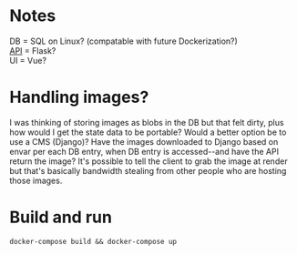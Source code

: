 # Notes
DB = SQL on Linux? (compatable with future Dockerization?)  
[API](./API/Readme.md) = Flask?  
UI = Vue?

# Handling images?
I was thinking of storing images as blobs in the DB but that felt dirty, plus how would I get the state data to be portable? Would a better option be to use a CMS (Django)?
Have the images downloaded to Django based on envar per each DB entry, when DB entry is accessed--and have the API return the image? It's possible to tell the client to grab the image at render but that's basically bandwidth stealing from other people who are hosting those images.

# Build and run
```docker-compose build && docker-compose up```